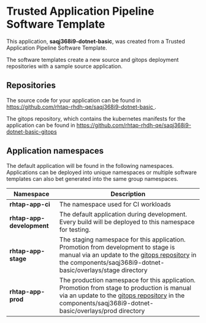 # Trusted Application Pipeline Software Template

This application, **saqj368i9-dotnet-basic**, was created from a Trusted Application Pipeline Software Template.

The software templates create a new source and gitops deployment repositories with a sample source application. 

## Repositories

The source code for your application can be found in [https://github.com/rhtap-rhdh-qe/saqj368i9-dotnet-basic ](https://github.com/rhtap-rhdh-qe/saqj368i9-dotnet-basic ).
 
The gitops repository, which contains the kubernetes manifests for the application can be found in 
[https://github.com/rhtap-rhdh-qe/saqj368i9-dotnet-basic-gitops ](https://github.com/rhtap-rhdh-qe/saqj368i9-dotnet-basic-gitops ) 

## Application namespaces 

The default application will be found in the following namespaces. Applications can be deployed into unique namespaces or multiple software templates can also bet generated into the same group namespaces.  

|  Namespace   |  Description   |  
| -------- | -------- |
| **rhtap-app-ci** | The namespace used for CI workloads |
| **rhtap-app-development** | The default application during development. Every build will be deployed to this namespace for testing. |
| **rhtap-app-stage** | The staging namespace for this application. Promotion from development to stage is manual via an update to the [gitops repository](https://github.com/rhtap-rhdh-qe/saqj368i9-dotnet-basic-gitops ) in the components/saqj368i9-dotnet-basic/overlays/stage directory |
| **rhtap-app-prod** | The production namespace for this application. Promotion from stage to production is manual via an update to the [gitops repository](https://github.com/rhtap-rhdh-qe/saqj368i9-dotnet-basic-gitops ) in the components/saqj368i9-dotnet-basic/overlays/prod directory |
